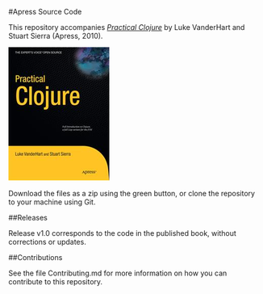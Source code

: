 #Apress Source Code

This repository accompanies [*Practical Clojure*](http://www.apress.com/9781430272311) by Luke VanderHart and Stuart Sierra (Apress, 2010).

![Cover image](9781430272311.jpg)

Download the files as a zip using the green button, or clone the repository to your machine using Git.

##Releases

Release v1.0 corresponds to the code in the published book, without corrections or updates.

##Contributions

See the file Contributing.md for more information on how you can contribute to this repository.
